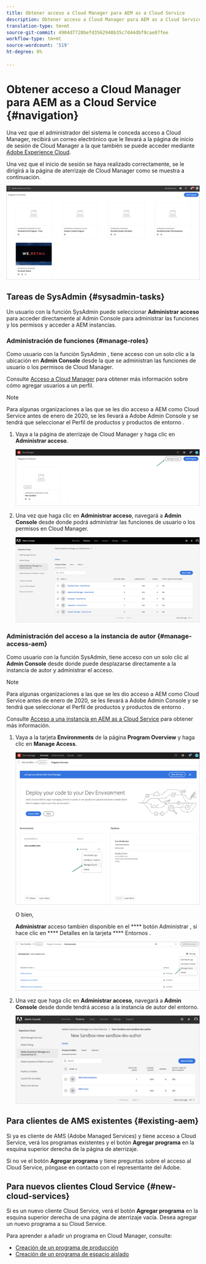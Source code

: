 ```yaml
---
title: Obtener acceso a Cloud Manager para AEM as a Cloud Service
description: Obtener acceso a Cloud Manager para AEM as a Cloud Service
translation-type: tm+mt
source-git-commit: 4904d7728befd3562940b35c7d44dbf9cae87fee
workflow-type: tm+mt
source-wordcount: '519'
ht-degree: 0%

---
```



# Obtener acceso a Cloud Manager para AEM as a Cloud Service {#navigation}

Una vez que el administrador del sistema le conceda acceso a Cloud Manager, recibirá un correo electrónico que le llevará a la página de inicio de sesión de Cloud Manager a la que también se puede acceder mediante [Adobe Experience Cloud](https://my.cloudmanager.adobe.com/).

Una vez que el inicio de sesión se haya realizado correctamente, se le dirigirá a la página de aterrizaje de Cloud Manager como se muestra a continuación.

![](assets/first_timelogin1.png)

## Tareas de SysAdmin {#sysadmin-tasks}

Un usuario con la función SysAdmin puede seleccionar **Administrar acceso** para acceder directamente al Admin Console para administrar las funciones y los permisos y acceder a AEM instancias.

### Administración de funciones {#manage-roles}

Como usuario con la función SysAdmin , tiene acceso con un solo clic a la ubicación en **Admin Console** desde la que se administran las funciones de usuario o los permisos de Cloud Manager.

Consulte [Acceso a Cloud Manager](https://docs.adobe.com/content/help/en/experience-manager-cloud-service/security/ims-support.html#accessing-cloud-manager) para obtener más información sobre cómo agregar usuarios a un perfil.

>[!NOTE]
>Para algunas organizaciones a las que se les dio acceso a AEM como Cloud Service antes de enero de 2020, se les llevará a Adobe Admin Console y se tendrá que seleccionar el Perfil de productos y productos de entorno .

1. Vaya a la página de aterrizaje de Cloud Manager y haga clic en **Administrar acceso**.

   ![](assets/sys-admin5.png)

1. Una vez que haga clic en **Administrar acceso**, navegará a **Admin Console** desde donde podrá administrar las funciones de usuario o los permisos en Cloud Manager.

   ![](assets/sys-admin1.png)

### Administración del acceso a la instancia de autor {#manage-access-aem}

Como usuario con la función SysAdmin, tiene acceso con un solo clic al **Admin Console** desde donde puede desplazarse directamente a la instancia de autor y administrar el acceso.

>[!NOTE]
>Para algunas organizaciones a las que se les dio acceso a AEM como Cloud Service antes de enero de 2020, se les llevará a Adobe Admin Console y se tendrá que seleccionar el Perfil de productos y productos de entorno .

Consulte [Acceso a una instancia en AEM as a Cloud Service](https://docs.adobe.com/content/help/en/experience-manager-cloud-service/security/ims-support.html#accessing-instance-cloud-service) para obtener más información.

1. Vaya a la tarjeta **Environments** de la página **Program Overview** y haga clic en **Manage Access**.

   ![](assets/sys-admin6.png)

   O bien,

   **Administrar** acceso también disponible en el  **** botón Administrar , si hace clic en  **** Detalles en la tarjeta  **** Entornos .

   ![](assets/sys-admin4.png)

1. Una vez que haga clic en **Administrar acceso**, navegará a **Admin Console** desde donde tendrá acceso a la instancia de autor del entorno.

   ![](assets/sys-admin-2.png)

## Para clientes de AMS existentes {#existing-aem}

Si ya es cliente de AMS (Adobe Managed Services) y tiene acceso a Cloud Service, verá los programas existentes y el botón **Agregar programa** en la esquina superior derecha de la página de aterrizaje.

Si no ve el botón **Agregar programa** y tiene preguntas sobre el acceso al Cloud Service, póngase en contacto con el representante del Adobe.

## Para nuevos clientes Cloud Service {#new-cloud-services}

Si es un nuevo cliente Cloud Service, verá el botón **Agregar programa** en la esquina superior derecha de una página de aterrizaje vacía. Desea agregar un nuevo programa a su Cloud Service.

Para aprender a añadir un programa en Cloud Manager, consulte:
* [Creación de un programa de producción](/help/onboarding/getting-access-to-aem-in-cloud/creating-production-program.md)
* [Creación de un programa de espacio aislado](/help/onboarding/getting-access-to-aem-in-cloud/creating-sandbox-program.md)
